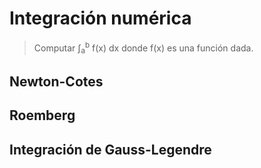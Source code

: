 # Integración numérica

> Computar &int;<sub>a</sub><sup>b</sup> f(x) dx donde f(x) es una función dada.


## Newton-Cotes


## Roemberg

## Integración de Gauss-Legendre
